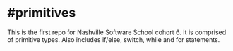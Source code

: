 #primitives
==========
This is the first repo for Nashville Software School cohort 6. It is comprised of primitive types. Also includes if/else, switch, while and for statements.
